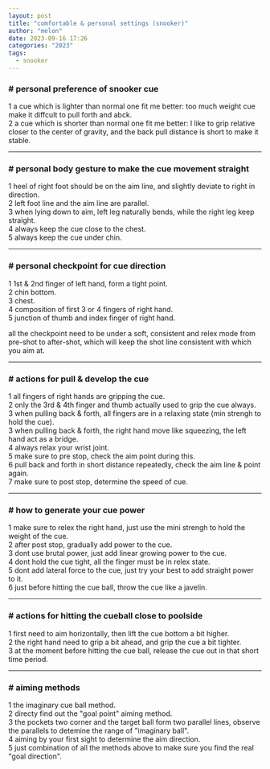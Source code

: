 ```yaml
---
layout: post
title: "comfortable & personal settings (snooker)"
author: "melon"
date: 2023-09-16 17:26
categories: "2023"
tags:
  - snooker
---
```


### # personal preference of snooker cue
1 a cue which is lighter than normal one fit me better: too much weight cue make it diffcult to pull forth and abck.  
2 a cue which is shorter than normal one fit me better: I like to grip relative closer to the center of gravity, and the back pull distance is short to make it stable.  

<hr>

### # personal body gesture to make the cue movement straight
1 heel of right foot should be on the aim line, and slightly deviate to right in direction.  
2 left foot line and the aim line are parallel.  
3 when lying down to aim, left leg naturally bends, while the right leg keep straight.  
4 always keep the cue close to the chest.  
5 always keep the cue under chin.  

<hr>

### # personal checkpoint for cue direction
1 1st & 2nd finger of left hand, form a tight point.  
2 chin bottom.  
3 chest.  
4 composition of first 3 or 4 fingers of right hand.  
5 junction of thumb and index finger of right hand.

all the checkpoint need to be under a soft, consistent and relex mode from pre-shot to after-shot,
which will keep the shot line consistent with which you aim at.

<hr>

### # actions for pull & develop the cue
1 all fingers of right hands are gripping the cue.  
2 only the 3rd & 4th finger and thumb actually used to grip the cue always.  
3 when pulling back & forth, all fingers are in a relaxing state (min strengh to hold the cue).  
3 when pulling back & forth, the right hand move like squeezing, the left hand act as a bridge.  
4 always relax your wrist joint.  
5 make sure to pre stop, check the aim point during this.  
6 pull back and forth in short distance repeatedly, check the aim line & point again.  
7 make sure to post stop, determine the speed of cue.  

<hr>

### # how to generate your cue power
1 make sure to relex the right hand, just use the mini strengh to hold the weight of the cue.  
2 after post stop, gradually add power to the cue.  
3 dont use brutal power, just add linear growing power to the cue.  
4 dont hold the cue tight, all the finger must be in relex state.  
5 dont add lateral force to the cue, just try your best to add straight power to it.  
6 just before hitting the cue ball, throw the cue like a javelin.

<hr>

### # actions for hitting the cueball close to poolside
1 first need to aim horizontally, then lift the cue bottom a bit higher.  
2 the right hand need to grip a bit ahead, and grip the cue a bit tighter.  
3 at the moment before hitting the cue ball, release the cue out in that short time period.

<hr>

### # aiming methods
1 the imaginary cue ball method.  
2 directy find out the "goal point" aiming method.  
3 the pockets two corner and the target ball form two parallel lines, observe the parallels to detemine the range of "imaginary ball".  
4 aiming by your first sight to determine the aim direction.  
5 just combination of all the methods above to make sure you find the real "goal direction".  
